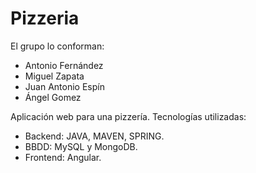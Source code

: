 # Pizzeria

El grupo lo conforman:
- Antonio Fernández
- Miguel Zapata
- Juan Antonio Espín
- Ángel Gomez

Aplicación web para una pizzería. 
Tecnologías utilizadas:
- Backend: JAVA, MAVEN, SPRING.
- BBDD: MySQL y MongoDB.
- Frontend: Angular.


